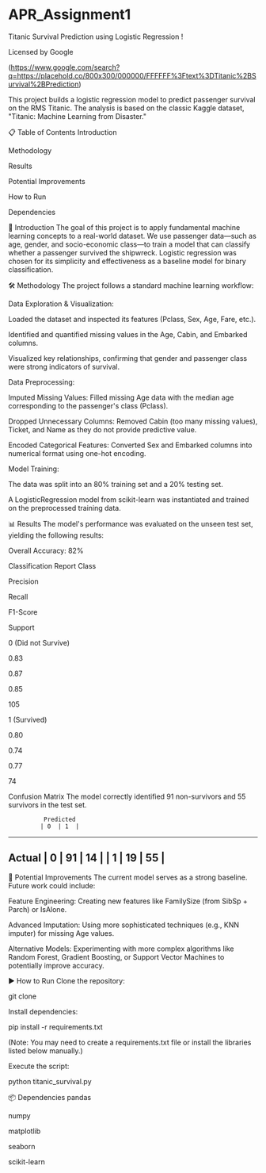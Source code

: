 # APR_Assignment1

Titanic Survival Prediction using Logistic Regression
!


Licensed by Google

(https://www.google.com/search?q=https://placehold.co/800x300/000000/FFFFFF%3Ftext%3DTitanic%2BSurvival%2BPrediction)

This project builds a logistic regression model to predict passenger survival on the RMS Titanic. The analysis is based on the classic Kaggle dataset, "Titanic: Machine Learning from Disaster."

📋 Table of Contents
Introduction

Methodology

Results

Potential Improvements

How to Run

Dependencies

📖 Introduction
The goal of this project is to apply fundamental machine learning concepts to a real-world dataset. We use passenger data—such as age, gender, and socio-economic class—to train a model that can classify whether a passenger survived the shipwreck. Logistic regression was chosen for its simplicity and effectiveness as a baseline model for binary classification.

🛠️ Methodology
The project follows a standard machine learning workflow:

Data Exploration & Visualization:

Loaded the dataset and inspected its features (Pclass, Sex, Age, Fare, etc.).

Identified and quantified missing values in the Age, Cabin, and Embarked columns.

Visualized key relationships, confirming that gender and passenger class were strong indicators of survival.

Data Preprocessing:

Imputed Missing Values: Filled missing Age data with the median age corresponding to the passenger's class (Pclass).

Dropped Unnecessary Columns: Removed Cabin (too many missing values), Ticket, and Name as they do not provide predictive value.

Encoded Categorical Features: Converted Sex and Embarked columns into numerical format using one-hot encoding.

Model Training:

The data was split into an 80% training set and a 20% testing set.

A LogisticRegression model from scikit-learn was instantiated and trained on the preprocessed training data.

📊 Results
The model's performance was evaluated on the unseen test set, yielding the following results:

Overall Accuracy: 82%

Classification Report
Class

Precision

Recall

F1-Score

Support

0 (Did not Survive)

0.83

0.87

0.85

105

1 (Survived)

0.80

0.74

0.77

74

Confusion Matrix
The model correctly identified 91 non-survivors and 55 survivors in the test set.

              Predicted
             | 0  | 1  |
-------------------------
Actual   | 0 | 91 | 14 |
         | 1 | 19 | 55 |
-------------------------

🚀 Potential Improvements
The current model serves as a strong baseline. Future work could include:

Feature Engineering: Creating new features like FamilySize (from SibSp + Parch) or IsAlone.

Advanced Imputation: Using more sophisticated techniques (e.g., KNN imputer) for missing Age values.

Alternative Models: Experimenting with more complex algorithms like Random Forest, Gradient Boosting, or Support Vector Machines to potentially improve accuracy.

▶️ How to Run
Clone the repository:

git clone <repository-url>

Install dependencies:

pip install -r requirements.txt

(Note: You may need to create a requirements.txt file or install the libraries listed below manually.)

Execute the script:

python titanic_survival.py

📦 Dependencies
pandas

numpy

matplotlib

seaborn

scikit-learn
